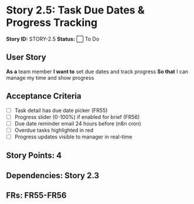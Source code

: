 # Story 2.5: Task Due Dates & Progress Tracking

**Story ID:** STORY-2.5
**Status:** ⬜ To Do

## User Story
**As a** team member
**I want to** set due dates and track progress
**So that** I can manage my time and show progress

## Acceptance Criteria
- [ ] Task detail has due date picker (FR55)
- [ ] Progress slider (0-100%) if enabled for brief (FR56)
- [ ] Due date reminder email 24 hours before (n8n cron)
- [ ] Overdue tasks highlighted in red
- [ ] Progress updates visible to manager in real-time

## Story Points: 4
## Dependencies: Story 2.3
## FRs: FR55-FR56
